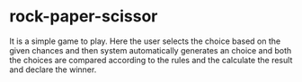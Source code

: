 # rock-paper-scissor
It is a simple game to play.
Here the user selects the choice based on the given chances and then system automatically generates an choice and both the choices are compared according to the rules and the calculate the result and declare the winner.
